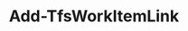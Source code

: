 ﻿---
title: Add-TfsWorkItemLink
breadcrumbs: [ "WorkItem", "Linking" ]
parent: "WorkItem.Linking"
description: "Adds a link between two work items. "
remarks: 
parameterSets: 
  "_All_": [ BypassRules, Collection, Comment, LinkType, Passthru, Server, SuppressNotifications, TargetWorkItem, WorkItem ] 
  "Link to work item":  
    WorkItem: 
      type: "object"  
      position: "0"  
      required: true  
    TargetWorkItem: 
      type: "object"  
      position: "1"  
      required: true  
    LinkType: 
      type: "WorkItemLinkType"  
      position: "2"  
      required: true  
    BypassRules: 
      type: "SwitchParameter"  
    Collection: 
      type: "object"  
    Comment: 
      type: "string"  
    Passthru: 
      type: "SwitchParameter"  
    Server: 
      type: "object"  
    SuppressNotifications: 
      type: "SwitchParameter" 
parameters: 
  - name: "WorkItem" 
    description:  
    required: true 
    globbing: false 
    pipelineInput: "true (ByValue)" 
    position: 0 
    type: "object" 
    aliases: [ Id,From ] 
  - name: "Id" 
    description: "This is an alias of the WorkItem parameter." 
    required: true 
    globbing: false 
    pipelineInput: "true (ByValue)" 
    position: 0 
    type: "object" 
    aliases: [ Id,From ] 
  - name: "From" 
    description: "This is an alias of the WorkItem parameter." 
    required: true 
    globbing: false 
    pipelineInput: "true (ByValue)" 
    position: 0 
    type: "object" 
    aliases: [ Id,From ] 
  - name: "TargetWorkItem" 
    description:  
    required: true 
    globbing: false 
    position: 1 
    type: "object" 
    aliases: [ To ] 
  - name: "To" 
    description: "This is an alias of the TargetWorkItem parameter." 
    required: true 
    globbing: false 
    position: 1 
    type: "object" 
    aliases: [ To ] 
  - name: "LinkType" 
    description: "Possible values: All, Parent, Child, Related, Predecessor, Successor, Duplicate, DuplicateOf, Tests, TestedBy, TestCase, SharedSteps, References, ReferencedBy, ProducesFor, ConsumesFrom, RemoteRelated, AttachedFile, Hyperlink, ArtifactLink" 
    required: true 
    globbing: false 
    position: 2 
    type: "WorkItemLinkType" 
    aliases: [ EndLinkType,Type ] 
    defaultValue: "All" 
  - name: "EndLinkType" 
    description: "Possible values: All, Parent, Child, Related, Predecessor, Successor, Duplicate, DuplicateOf, Tests, TestedBy, TestCase, SharedSteps, References, ReferencedBy, ProducesFor, ConsumesFrom, RemoteRelated, AttachedFile, Hyperlink, ArtifactLinkThis is an alias of the LinkType parameter." 
    required: true 
    globbing: false 
    position: 2 
    type: "WorkItemLinkType" 
    aliases: [ EndLinkType,Type ] 
    defaultValue: "All" 
  - name: "Type" 
    description: "Possible values: All, Parent, Child, Related, Predecessor, Successor, Duplicate, DuplicateOf, Tests, TestedBy, TestCase, SharedSteps, References, ReferencedBy, ProducesFor, ConsumesFrom, RemoteRelated, AttachedFile, Hyperlink, ArtifactLinkThis is an alias of the LinkType parameter." 
    required: true 
    globbing: false 
    position: 2 
    type: "WorkItemLinkType" 
    aliases: [ EndLinkType,Type ] 
    defaultValue: "All" 
  - name: "Passthru" 
    description: "Returns the results of the command. By default, this cmdlet does not generate any output. " 
    globbing: false 
    type: "SwitchParameter" 
    defaultValue: "False" 
  - name: "BypassRules" 
    description:  
    globbing: false 
    type: "SwitchParameter" 
    defaultValue: "False" 
  - name: "SuppressNotifications" 
    description:  
    globbing: false 
    type: "SwitchParameter" 
    defaultValue: "False" 
  - name: "Comment" 
    description:  
    globbing: false 
    type: "string" 
  - name: "Collection" 
    description: "Specifies the URL to the Team Project Collection or Azure DevOps Organization to connect to, a TfsTeamProjectCollection object (Windows PowerShell only), or a VssConnection object. You can also connect to an Azure DevOps Services organizations by simply providing its name instead of the full URL. For more details, see the Get-TfsTeamProjectCollection cmdlet. When omitted, it defaults to the connection set by Connect-TfsTeamProjectCollection (if any). " 
    globbing: false 
    type: "object" 
    aliases: [ Organization ] 
  - name: "Organization" 
    description: "Specifies the URL to the Team Project Collection or Azure DevOps Organization to connect to, a TfsTeamProjectCollection object (Windows PowerShell only), or a VssConnection object. You can also connect to an Azure DevOps Services organizations by simply providing its name instead of the full URL. For more details, see the Get-TfsTeamProjectCollection cmdlet. When omitted, it defaults to the connection set by Connect-TfsTeamProjectCollection (if any). This is an alias of the Collection parameter." 
    globbing: false 
    type: "object" 
    aliases: [ Organization ] 
  - name: "Server" 
    description: "Specifies the URL to the Team Foundation Server to connect to, a TfsConfigurationServer object (Windows PowerShell only), or a VssConnection object. When omitted, it defaults to the connection set by Connect-TfsConfiguration (if any). For more details, see the Get-TfsConfigurationServer cmdlet. " 
    globbing: false 
    type: "object"
inputs: 
  - type: "System.Object" 
    description: 
outputs: 
notes: 
relatedLinks: 
  - text: "Online Version:" 
    uri: "https://tfscmdlets.dev/docs/cmdlets/WorkItem/Linking/Add-TfsWorkItemLink"
aliases: 
examples: 
---
